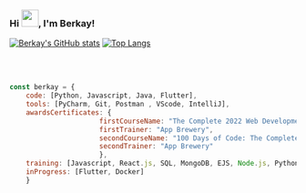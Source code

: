### Hi <img src="https://raw.githubusercontent.com/MartinHeinz/MartinHeinz/master/wave.gif" width="30px">, I'm Berkay!

[![Berkay's GitHub stats](https://github-readme-stats.vercel.app/api?username=berkayclk06&theme=dark)](https://www.youtube.com/watch?v=dQw4w9WgXcQ)                     [![Top Langs](https://github-readme-stats.vercel.app/api/top-langs/?username=berkayclk06&langs_count=5&theme=dark)](https://www.youtube.com/watch?v=dQw4w9WgXcQ)
<!-- All credit for Top Langs is for https://github.com/anuraghazra/github-readme-stats
All credir for GitHub stats is for https://github.com/anuraghazra/github-readme-stats -->

<br><br>
```javascript
const berkay = {
    code: [Python, Javascript, Java, Flutter],
    tools: [PyCharm, Git, Postman , VScode, IntelliJ],
    awardsCertificates: {
                      firstCourseName: "The Complete 2022 Web Development Bootcamp",
                      firstTrainer: "App Brewery",
                      secondCourseName: "100 Days of Code: The Complete Python Pro Bootcamp for 2022",
                      secondTrainer: "App Brewery"
                      },                 
    training: [Javascript, React.js, SQL, MongoDB, EJS, Node.js, Python, Java, Flask, Flutter],
    inProgress: [Flutter, Docker]
    }
```
